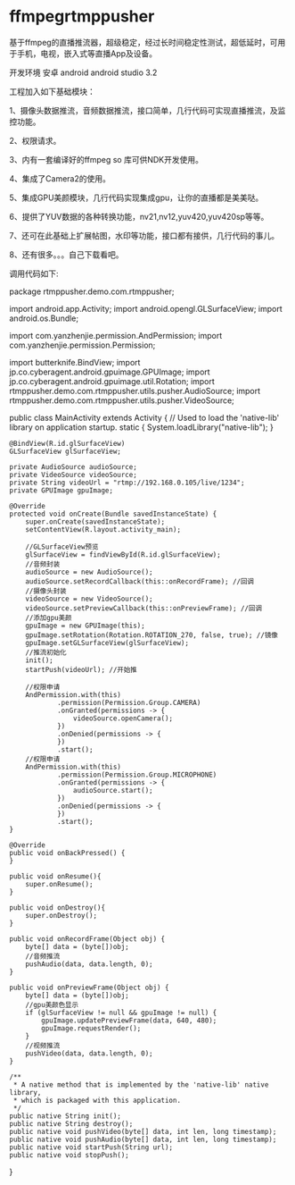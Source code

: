 # ffmpegrtmppusher
基于ffmpeg的直播推流器，超级稳定，经过长时间稳定性测试，超低延时，可用于手机，电视，嵌入式等直播App及设备。

开发环境 安卓 android
android studio 3.2 

工程加入如下基础模块：

1、摄像头数据推流，音频数据推流，接口简单，几行代码可实现直播推流，及监控功能。

2、权限请求。

3、内有一套编译好的ffmpeg so 库可供NDK开发使用。

4、集成了Camera2的使用。

5、集成GPU美颜模块，几行代码实现集成gpu，让你的直播都是美美哒。

6、提供了YUV数据的各种转换功能，nv21,nv12,yuv420,yuv420sp等等。

7、还可在此基础上扩展帖图，水印等功能，接口都有接供，几行代码的事儿。

8、还有很多。。。自己下载看吧。



调用代码如下:

package rtmppusher.demo.com.rtmppusher;

import android.app.Activity;
import android.opengl.GLSurfaceView;
import android.os.Bundle;

import com.yanzhenjie.permission.AndPermission;
import com.yanzhenjie.permission.Permission;

import butterknife.BindView;
import jp.co.cyberagent.android.gpuimage.GPUImage;
import jp.co.cyberagent.android.gpuimage.util.Rotation;
import rtmppusher.demo.com.rtmppusher.utils.pusher.AudioSource;
import rtmppusher.demo.com.rtmppusher.utils.pusher.VideoSource;

public class MainActivity extends Activity {
    // Used to load the 'native-lib' library on application startup.
    static {
        System.loadLibrary("native-lib");
    }

    @BindView(R.id.glSurfaceView)
    GLSurfaceView glSurfaceView;

    private AudioSource audioSource;
    private VideoSource videoSource;
    private String videoUrl = "rtmp://192.168.0.105/live/1234";
    private GPUImage gpuImage;

    @Override
    protected void onCreate(Bundle savedInstanceState) {
        super.onCreate(savedInstanceState);
        setContentView(R.layout.activity_main);

        //GLSurfaceView预览
        glSurfaceView = findViewById(R.id.glSurfaceView);
        //音频封装
        audioSource = new AudioSource();
        audioSource.setRecordCallback(this::onRecordFrame); //回调
        //摄像头封装
        videoSource = new VideoSource();
        videoSource.setPreviewCallback(this::onPreviewFrame); //回调
        //添加gpu美颜
        gpuImage = new GPUImage(this);
        gpuImage.setRotation(Rotation.ROTATION_270, false, true); //镜像
        gpuImage.setGLSurfaceView(glSurfaceView);
        //推流初始化
        init();
        startPush(videoUrl); //开始推

        //权限申请
        AndPermission.with(this)
                .permission(Permission.Group.CAMERA)
                .onGranted(permissions -> {
                    videoSource.openCamera();
                })
                .onDenied(permissions -> {
                })
                .start();
        //权限申请
        AndPermission.with(this)
                .permission(Permission.Group.MICROPHONE)
                .onGranted(permissions -> {
                    audioSource.start();
                })
                .onDenied(permissions -> {
                })
                .start();
    }

    @Override
    public void onBackPressed() {
    }

    public void onResume(){
        super.onResume();
    }

    public void onDestroy(){
        super.onDestroy();
    }

    public void onRecordFrame(Object obj) {
        byte[] data = (byte[])obj;
        //音频推流
        pushAudio(data, data.length, 0);
    }

    public void onPreviewFrame(Object obj) {
        byte[] data = (byte[])obj;
        //gpu美颜色显示
        if (glSurfaceView != null && gpuImage != null) {
            gpuImage.updatePreviewFrame(data, 640, 480);
            gpuImage.requestRender();
        }
        //视频推流
        pushVideo(data, data.length, 0);
    }

    /**
     * A native method that is implemented by the 'native-lib' native library,
     * which is packaged with this application.
     */
    public native String init();
    public native String destroy();
    public native void pushVideo(byte[] data, int len, long timestamp);
    public native void pushAudio(byte[] data, int len, long timestamp);
    public native void startPush(String url);
    public native void stopPush();
}
